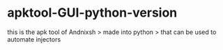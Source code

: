 # apktool-GUI-python-version
this is the apk tool of Andnixsh  > made into python > that can be used to automate injectors 

